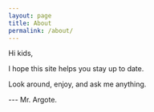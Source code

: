 ```yaml
---
layout: page
title: About
permalink: /about/
---
```


Hi kids,

I hope this site helps you stay up to date.

Look around, enjoy, and ask me anything.

--- Mr. Argote.
